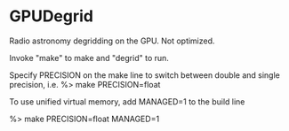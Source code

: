 # GPUDegrid

Radio astronomy degridding on the GPU. Not optimized. 

Invoke "make" to make and "degrid" to run.

Specify PRECISION on the make line to switch between
double and single precision, i.e. 
%> make PRECISION=float

To use unified virtual memory, add MANAGED=1 to the build line

%> make PRECISION=float MANAGED=1
